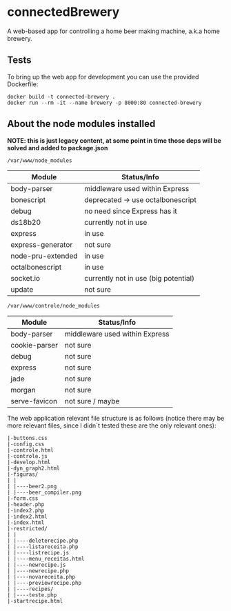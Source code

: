 # connectedBrewery #

A web-based app for controlling a home beer making machine, a.k.a home brewery.

## Tests ##

To bring up the web app for development you can use the provided Dockerfile:

```
docker build -t connected-brewery .
docker run --rm -it --name brewery -p 8000:80 connected-brewery
```

## About the node modules installed ##

**NOTE: this is just legacy content, at some point in time those deps will be 
solved and added to package.json**

    /var/www/node_modules


**Module**           | **Status/Info**
---------------------|-------------
body-parser          | middleware used within Express
bonescript           | deprecated &rarr; use octalbonescript
debug                | no need since Express has it
ds18b20              | currently not in use
express              | in use
express-generator    | not sure
node-pru-extended    | in use
octalbonescript      | in use
socket.io            | currently not in use (big potential)
update               | not sure

    /var/www/controle/node_modules

**Module**           | **Status/Info**
---------------------|-------------
body-parser          | middleware used within Express
cookie-parser        | not sure
debug                | not sure
express              | not sure
jade                 | not sure
morgan               | not sure
serve-favicon        | not sure / maybe

The web application relevant file structure is as follows (notice there may be more relevant files, since
I didn`t tested these are the only relevant ones):

	|-buttons.css
	|-config.css
	|-controle.html
	|-controle.js
	|-develop.html
	|-dyn_graph2.html
	|-figuras/
	| |
	| |----beer2.png
	| |----beer_compiler.png
	|-form.css
	|-header.php
	|-index2.php
	|-index2.html
	|-index.html
	|-restricted/
	| |
	| |----deleterecipe.php
	| |----listareceita.php
	| |----listrecipe.js
	| |----menu_receitas.html
	| |----newrecipe.js
	| |----newrecipe.php
	| |----novareceita.php
	| |----previewrecipe.php
	| |----recipes/
	| |----teste.php
	|-startrecipe.html
	
